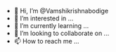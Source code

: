 - 👋 Hi, I’m @Vamshikrishnabodige
- 👀 I’m interested in ...
- 🌱 I’m currently learning ...
- 💞️ I’m looking to collaborate on ...
- 📫 How to reach me ...

<!---
Vamshikrishnabodige/Vamshikrishnabodige is a ✨ special ✨ repository because its `README.md` (this file) appears on your GitHub profile.
You can click the Preview link to take a look at your changes.
--->
